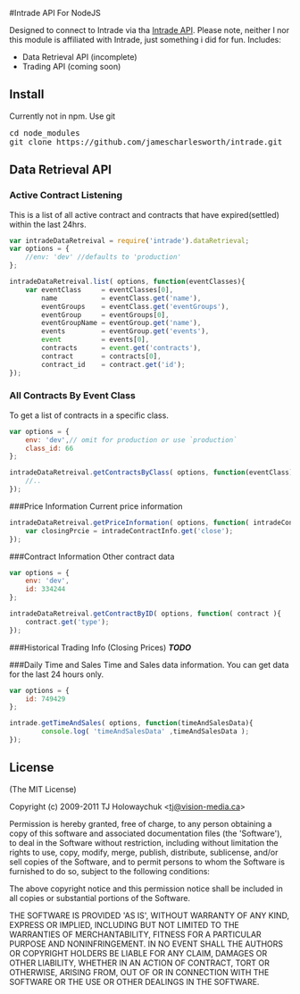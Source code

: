 #Intrade API For NodeJS

Designed to connect to Intrade via tha <a href="http://www.intrade.com/v4/misc/help/api/">Intrade API</a>. Please note, neither I nor this module is affiliated with Intrade, just something i did for fun. Includes:
* Data Retrieval API (incomplete)
* Trading API (coming soon)

## Install
Currently not in npm. Use git
<pre>
cd node_modules
git clone https://github.com/jamescharlesworth/intrade.git
</pre>	

## Data Retrieval API

### Active Contract Listening
This is a list of all active contract and contracts that have expired(settled) within the last 24hrs.

```javascript
var intradeDataRetreival = require('intrade').dataRetrieval;
var options = {
	//env: 'dev' //defaults to 'production'
};

intradeDataRetreival.list( options, function(eventClasses){
	var eventClass     = eventClasses[0],
		name           = eventClass.get('name'),
		eventGroups    = eventClass.get('eventGroups'),
		eventGroup     = eventGroups[0],
		eventGroupName = eventGroup.get('name'),
		events         = eventGroup.get('events'),
		event          = events[0],
		contracts      = event.get('contracts'),
		contract       = contracts[0],
		contract_id    = contract.get('id');
});

```

### All Contracts By Event Class
To get a list of contracts in a specific class.

```javascript
var options = {
	env: 'dev',// omit for production or use `production`
	class_id: 66
};		

intradeDataRetreival.getContractsByClass( options, function(eventClass){
	//..
});
```

###Price Information
Current price information

```javascript
intradeDataRetreival.getPriceInformation( options, function( intradeContractInfo ){
	var closingPrcie = intradeContractInfo.get('close');
});
```

###Contract Information
Other contract data

```javascript
var options = {
	env: 'dev',
	id: 334244
};

intradeDataRetreival.getContractByID( options, function( contract ){
	contract.get('type');
});
```
###Historical Trading Info (Closing Prices) 
***TODO***

###Daily Time and Sales
Time and Sales data information. You can get data for the last 24 hours only.
```javascript
var options = {
	id: 749429
};

intrade.getTimeAndSales( options, function(timeAndSalesData){
		console.log( 'timeAndSalesData' ,timeAndSalesData );
});
```


## License 

(The MIT License)

Copyright (c) 2009-2011 TJ Holowaychuk &lt;tj@vision-media.ca&gt;

Permission is hereby granted, free of charge, to any person obtaining
a copy of this software and associated documentation files (the
'Software'), to deal in the Software without restriction, including
without limitation the rights to use, copy, modify, merge, publish,
distribute, sublicense, and/or sell copies of the Software, and to
permit persons to whom the Software is furnished to do so, subject to
the following conditions:

The above copyright notice and this permission notice shall be
included in all copies or substantial portions of the Software.

THE SOFTWARE IS PROVIDED 'AS IS', WITHOUT WARRANTY OF ANY KIND,
EXPRESS OR IMPLIED, INCLUDING BUT NOT LIMITED TO THE WARRANTIES OF
MERCHANTABILITY, FITNESS FOR A PARTICULAR PURPOSE AND NONINFRINGEMENT.
IN NO EVENT SHALL THE AUTHORS OR COPYRIGHT HOLDERS BE LIABLE FOR ANY
CLAIM, DAMAGES OR OTHER LIABILITY, WHETHER IN AN ACTION OF CONTRACT,
TORT OR OTHERWISE, ARISING FROM, OUT OF OR IN CONNECTION WITH THE
SOFTWARE OR THE USE OR OTHER DEALINGS IN THE SOFTWARE.